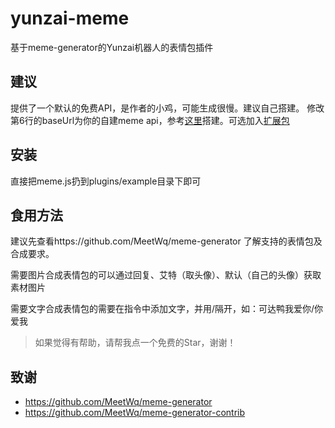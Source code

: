 # yunzai-meme
基于meme-generator的Yunzai机器人的表情包插件

## 建议
提供了一个默认的免费API，是作者的小鸡，可能生成很慢。建议自己搭建。
修改第6行的baseUrl为你的自建meme api，参考[这里](https://github.com/MeetWq/meme-generator)搭建。可选加入[扩展包](https://github.com/MeetWq/meme-generator-contrib)

## 安装

直接把meme.js扔到plugins/example目录下即可

## 食用方法
建议先查看https://github.com/MeetWq/meme-generator 了解支持的表情包及合成要求。

需要图片合成表情包的可以通过回复、艾特（取头像）、默认（自己的头像）获取素材图片

需要文字合成表情包的需要在指令中添加文字，并用/隔开，如：可达鸭我爱你/你爱我

> 如果觉得有帮助，请帮我点一个免费的Star，谢谢！

## 致谢

* https://github.com/MeetWq/meme-generator
* https://github.com/MeetWq/meme-generator-contrib
